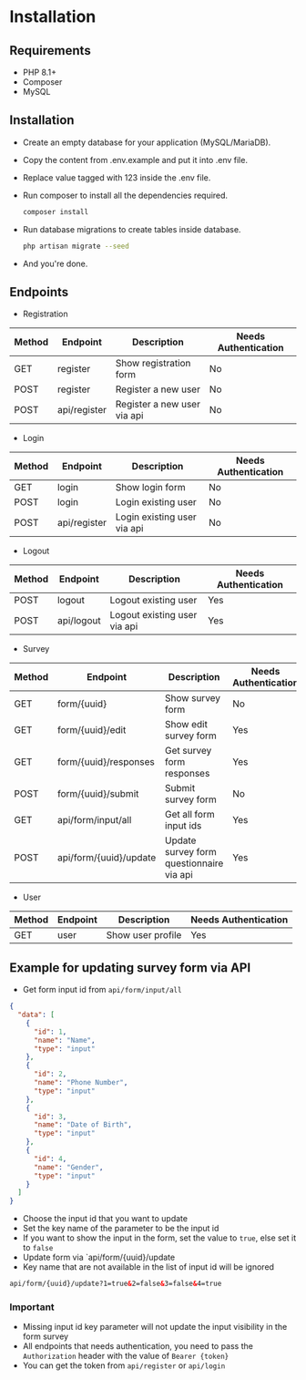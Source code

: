 # Installation

## Requirements

- PHP 8.1+
- Composer
- MySQL

## Installation

* Create an empty database for your application (MySQL/MariaDB).
* Copy the content from .env.example and put it into .env file.
* Replace value tagged with 123 inside the .env file.
* Run composer to install all the dependencies required.

    ```bash
    composer install
    ```
* Run database migrations to create tables inside database.

    ```bash
    php artisan migrate --seed
    ```

* And you're done.

## Endpoints

* Registration

| Method | Endpoint     | Description                 | Needs Authentication |
|--------|--------------|-----------------------------|----------------------|
| GET    | register     | Show registration form      | No                   |
| POST   | register     | Register a new user         | No                   |
| POST   | api/register | Register a new user via api | No                   |

* Login

| Method | Endpoint     | Description                 | Needs Authentication |
|--------|--------------|-----------------------------|----------------------|
| GET    | login        | Show login form             | No                   |
| POST   | login        | Login existing user         | No                   |
| POST   | api/register | Login existing user via api | No                   |

* Logout

| Method | Endpoint   | Description                  | Needs Authentication |
|--------|------------|------------------------------|----------------------|
| POST   | logout     | Logout existing user         | Yes                  |
| POST   | api/logout | Logout existing user via api | Yes                  |

* Survey

| Method | Endpoint               | Description                              | Needs Authentication |
|--------|------------------------|------------------------------------------|----------------------|
| GET    | form/{uuid}            | Show survey form                         | No                   |
| GET    | form/{uuid}/edit       | Show edit survey form                    | Yes                  |
| GET    | form/{uuid}/responses  | Get survey form responses                | Yes                  |
| POST   | form/{uuid}/submit     | Submit survey form                       | No                   |
| GET    | api/form/input/all     | Get all form input ids                   | Yes                  |
| POST   | api/form/{uuid}/update | Update survey form questionnaire via api | Yes                  |

* User

| Method | Endpoint | Description       | Needs Authentication |
|--------|----------|-------------------|----------------------|
| GET    | user     | Show user profile | Yes                  |

## Example for updating survey form via API

* Get form input id from `api/form/input/all`

```json
{
  "data": [
    {
      "id": 1,
      "name": "Name",
      "type": "input"
    },
    {
      "id": 2,
      "name": "Phone Number",
      "type": "input"
    },
    {
      "id": 3,
      "name": "Date of Birth",
      "type": "input"
    },
    {
      "id": 4,
      "name": "Gender",
      "type": "input"
    }
  ]
}
```

* Choose the input id that you want to update
* Set the key name of the parameter to be the input id
* If you want to show the input in the form, set the value to `true`, else set it to `false`
* Update form via `api/form/{uuid}/update
* Key name that are not available in the list of input id will be ignored

```html
api/form/{uuid}/update?1=true&2=false&3=false&4=true
```

### Important

* Missing input id key parameter will not update the input visibility in the form survey
* All endpoints that needs authentication, you need to pass the `Authorization` header with the value
  of `Bearer {token}`
* You can get the token from `api/register` or `api/login`